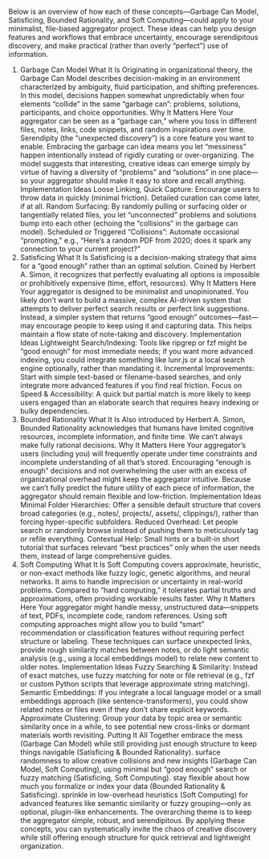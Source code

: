 Below is an overview of how each of these concepts—Garbage Can Model, Satisficing, Bounded Rationality, and Soft Computing—could apply to your minimalist, file-based aggregator project. These ideas can help you design features and workflows that embrace uncertainty, encourage serendipitous discovery, and make practical (rather than overly “perfect”) use of information.

1. Garbage Can Model
What It Is
Originating in organizational theory, the Garbage Can Model describes decision-making in an environment characterized by ambiguity, fluid participation, and shifting preferences.
In this model, decisions happen somewhat unpredictably when four elements “collide” in the same “garbage can”: problems, solutions, participants, and choice opportunities.
Why It Matters Here
Your aggregator can be seen as a “garbage can,” where you toss in different files, notes, links, code snippets, and random inspirations over time.
Serendipity (the “unexpected discovery”) is a core feature you want to enable. Embracing the garbage can idea means you let “messiness” happen intentionally instead of rigidly curating or over-organizing.
The model suggests that interesting, creative ideas can emerge simply by virtue of having a diversity of “problems” and “solutions” in one place—so your aggregator should make it easy to store and recall anything.
Implementation Ideas
Loose Linking, Quick Capture: Encourage users to throw data in quickly (minimal friction). Detailed curation can come later, if at all.
Random Surfacing: By randomly pulling or surfacing older or tangentially related files, you let “unconnected” problems and solutions bump into each other (echoing the “collisions” in the garbage can model).
Scheduled or Triggered “Collisions”: Automate occasional “prompting,” e.g., “Here’s a random PDF from 2020; does it spark any connection to your current project?”
2. Satisficing
What It Is
Satisficing is a decision-making strategy that aims for a “good enough” rather than an optimal solution.
Coined by Herbert A. Simon, it recognizes that perfectly evaluating all options is impossible or prohibitively expensive (time, effort, resources).
Why It Matters Here
Your aggregator is designed to be minimalist and unopinionated. You likely don’t want to build a massive, complex AI-driven system that attempts to deliver perfect search results or perfect link suggestions.
Instead, a simpler system that returns “good enough” outcomes—fast—may encourage people to keep using it and capturing data. This helps maintain a flow state of note-taking and discovery.
Implementation Ideas
Lightweight Search/Indexing: Tools like ripgrep or fzf might be “good enough” for most immediate needs; if you want more advanced indexing, you could integrate something like lunr.js or a local search engine optionally, rather than mandating it.
Incremental Improvements: Start with simple text-based or filename-based searches, and only integrate more advanced features if you find real friction.
Focus on Speed & Accessibility: A quick but partial match is more likely to keep users engaged than an elaborate search that requires heavy indexing or bulky dependencies.
3. Bounded Rationality
What It Is
Also introduced by Herbert A. Simon, Bounded Rationality acknowledges that humans have limited cognitive resources, incomplete information, and finite time. We can’t always make fully rational decisions.
Why It Matters Here
Your aggregator’s users (including you) will frequently operate under time constraints and incomplete understanding of all that’s stored.
Encouraging “enough is enough” decisions and not overwhelming the user with an excess of organizational overhead might keep the aggregator intuitive.
Because we can’t fully predict the future utility of each piece of information, the aggregator should remain flexible and low-friction.
Implementation Ideas
Minimal Folder Hierarchies: Offer a sensible default structure that covers broad categories (e.g., notes/, projects/, assets/, clippings/), rather than forcing hyper-specific subfolders.
Reduced Overhead: Let people search or randomly browse instead of pushing them to meticulously tag or refile everything.
Contextual Help: Small hints or a built-in short tutorial that surfaces relevant “best practices” only when the user needs them, instead of large comprehensive guides.
4. Soft Computing
What It Is
Soft Computing covers approximate, heuristic, or non-exact methods like fuzzy logic, genetic algorithms, and neural networks. It aims to handle imprecision or uncertainty in real-world problems.
Compared to “hard computing,” it tolerates partial truths and approximations, often providing workable results faster.
Why It Matters Here
Your aggregator might handle messy, unstructured data—snippets of text, PDFs, incomplete code, random references.
Using soft computing approaches might allow you to build “smart” recommendation or classification features without requiring perfect structure or labeling.
These techniques can surface unexpected links, provide rough similarity matches between notes, or do light semantic analysis (e.g., using a local embeddings model) to relate new content to older notes.
Implementation Ideas
Fuzzy Searching & Similarity: Instead of exact matches, use fuzzy matching for note or file retrieval (e.g., fzf or custom Python scripts that leverage approximate string matching).
Semantic Embeddings: If you integrate a local language model or a small embeddings approach (like sentence-transformers), you could show related notes or files even if they don’t share explicit keywords.
Approximate Clustering: Group your data by topic area or semantic similarity once in a while, to see potential new cross-links or dormant materials worth revisiting.
Putting It All Together
embrace the mess (Garbage Can Model) while still providing just enough structure to keep things navigable (Satisficing & Bounded Rationality).
surface randomness to allow creative collisions and new insights (Garbage Can Model, Soft Computing), using minimal but “good enough” search or fuzzy matching (Satisficing, Soft Computing).
stay flexible about how much you formalize or index your data (Bounded Rationality & Satisficing).
sprinkle in low-overhead heuristics (Soft Computing) for advanced features like semantic similarity or fuzzy grouping—only as optional, plugin-like enhancements.
The overarching theme is to keep the aggregator simple, robust, and serendipitous. By applying these concepts, you can systematically invite the chaos of creative discovery while still offering enough structure for quick retrieval and lightweight organization.
